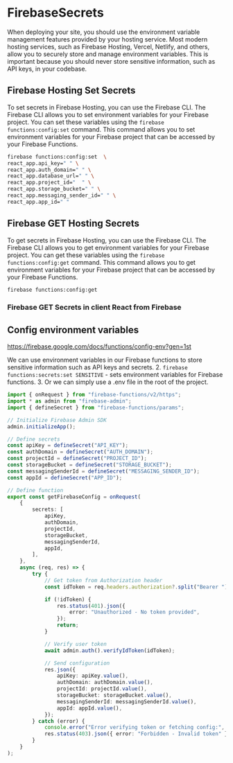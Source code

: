 # FirebaseSecrets

When deploying your site, you should use the environment variable management features provided by your hosting service. Most modern hosting services, such as Firebase Hosting, Vercel, Netlify, and others, allow you to securely store and manage environment variables. This is important because you should never store sensitive information, such as API keys, in your codebase.

## Firebase Hosting Set Secrets

To set secrets in Firebase Hosting, you can use the Firebase CLI. The Firebase CLI allows you to set environment variables for your Firebase project. You can set these variables using the `firebase functions:config:set` command. This command allows you to set environment variables for your Firebase project that can be accessed by your Firebase Functions.

```bash
firebase functions:config:set  \
react_app.api_key=" " \
react_app.auth_domain=" " \
react_app.database_url=" " \
react_app.project_id="  " \
react_app.storage_bucket=" " \
react_app.messaging_sender_id=" " \
react_app.app_id=" "
```

## Firebase GET Hosting Secrets

To get secrets in Firebase Hosting, you can use the Firebase CLI. The Firebase CLI allows you to get environment variables for your Firebase project. You can get these variables using the `firebase functions:config:get` command. This command allows you to get environment variables for your Firebase project that can be accessed by your Firebase Functions.

```bash
firebase functions:config:get
```

### Firebase GET Secrets in client React from Firebase

## Config environment variables

<https://firebase.google.com/docs/functions/config-env?gen=1st>

We can use environment variables in our Firebase functions to store sensitive information such as API keys and secrets.
2. `firebase functions:secrets:set SENSITIVE` - sets environment variables for Firebase functions.
3. Or we can simply use a .env file in the root of the project.

```TypeScript
import { onRequest } from "firebase-functions/v2/https";
import * as admin from "firebase-admin";
import { defineSecret } from "firebase-functions/params";

// Initialize Firebase Admin SDK
admin.initializeApp();

// Define secrets
const apiKey = defineSecret("API_KEY");
const authDomain = defineSecret("AUTH_DOMAIN");
const projectId = defineSecret("PROJECT_ID");
const storageBucket = defineSecret("STORAGE_BUCKET");
const messagingSenderId = defineSecret("MESSAGING_SENDER_ID");
const appId = defineSecret("APP_ID");

// Define function
export const getFirebaseConfig = onRequest(
    {
        secrets: [
            apiKey,
            authDomain,
            projectId,
            storageBucket,
            messagingSenderId,
            appId,
        ],
    },
    async (req, res) => {
        try {
            // Get token from Authorization header
            const idToken = req.headers.authorization?.split("Bearer ")[1];

            if (!idToken) {
                res.status(401).json({
                    error: "Unauthorized - No token provided",
                });
                return;
            }

            // Verify user token
            await admin.auth().verifyIdToken(idToken);

            // Send configuration
            res.json({
                apiKey: apiKey.value(),
                authDomain: authDomain.value(),
                projectId: projectId.value(),
                storageBucket: storageBucket.value(),
                messagingSenderId: messagingSenderId.value(),
                appId: appId.value(),
            });
        } catch (error) {
            console.error("Error verifying token or fetching config:", error);
            res.status(403).json({ error: "Forbidden - Invalid token" });
        }
    }
);

```
